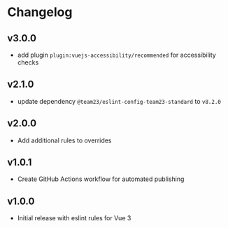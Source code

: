 # Changelog

## v3.0.0
- add plugin `plugin:vuejs-accessibility/recommended` for accessibility checks

## v2.1.0
- update dependency `@team23/eslint-config-team23-standard` to `v8.2.0`

## v2.0.0
- Add additional rules to overrides

## v1.0.1
- Create GitHub Actions workflow for automated publishing

## v1.0.0
- Initial release with eslint rules for Vue 3